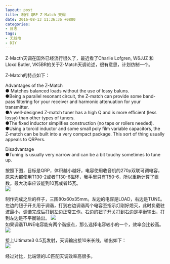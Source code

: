 ```yaml
---
layout: post
title: 制作 QRP Z-Match 天调
date: 2016-08-13 11:36:36 +0800
categories:
- 日志
tags:
- 无线电
- DIY
---
```


Z-Macth天调在国外已经流行很久了，最近看了Charlie Lofgren, W6JJZ 和 Lloxd Butler, VK5BR的关于Z-Match天调论述，很有意思，计划仿制一个。    

Z-Match的特点如下：    

Advantages of the Z-Match     
● Matches balanced loads without the use of lossy baluns.    
●Being a parallel resonant circuit, the Z-match can provide some band-pass filtering for your receiver and harmonic attenuation for your transmitter.    
●A well-designed Z-match tuner has a high Q and is more efficient (less lossy) than other types of tuners.    
●The fixed inductor simplifies construction (no taps or rollers needed).    
●Using a toroid inductor and some small poly film variable capacitors, the Z-match can be built into a very compact package. This sort of thing usually appeals to QRPers.    

Disadvantage      
●Tuning is usually very narrow and can be a bit touchy sometimes to tune up.    

按照下图，目标是QRP，体积越小越好，电容使用收音机的270p双联可调电容，原来大都使用T130-2或者T130-6磁环，我手里只有T50-6，所以重新计算了匝数。最大功率应该能到10瓦或者15瓦。    
![](https://github.com/bh3nvn/bh3nvn.github.io/raw/master/image/2016/2016-08-12-01.jpg)     	

制作完成之后的样子，三围80x60x35mm。左边的电容是LOAD，右边是TUNE。左边的钮子开关用于调谐，打到右边调谐两个电容至指示灯刚好熄灭，此时负载驻波最小，调谐完成后打到左边正常工作。右边的钮子开关打到右边是平衡输出，打到左边是不平衡输出。    ![](https://github.com/bh3nvn/bh3nvn.github.io/raw/master/image/2016/2016-08-12-00.jpg)     		  
如果调谐TUNE电容能有两个谐振点，那么选择电容较小的一个，效率会比较高。    
![](https://github.com/bh3nvn/bh3nvn.github.io/raw/master/image/2016/2016-08-12-02.jpg)     		


接上Ultimate3 0.5瓦发射，天调输出接10米长线，输出如下：    
![](https://github.com/bh3nvn/bh3nvn.github.io/raw/master/image/2016/2016-08-12-03.jpg)     		

经过对比，比端馈的LC匹配天调效率高很多。


